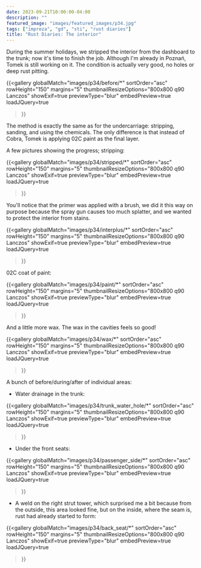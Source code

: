```yaml
---
date: 2023-09-21T10:00:00-04:00
description: ""
featured_image: "images/featured_images/p34.jpg"
tags: ["impreza", "gd", "sti", "rust diaries"]
title: "Rust Diaries: The interior"
---
```



During the summer holidays, we stripped the interior from the dashboard to the
trunk; now it's time to finish the job. Although I'm already in Poznań, Tomek
is still working on it. The condition is actually very good, no holes or deep
rust pitting.

{{<gallery
    globalMatch="images/p34/before/*"
    sortOrder="asc"
    rowHeight="150"
    margins="5"
    thumbnailResizeOptions="800x800 q90 Lanczos"
    showExif=true
    previewType="blur"
    embedPreview=true
    loadJQuery=true
>}}

The method is exactly the same as for the undercarriage: stripping, sanding,
and using the chemicals. The only difference is that instead of Cobra, Tomek is
applying 02C paint as the final layer.

A few pictures showing the progress; stripping:

{{<gallery
    globalMatch="images/p34/stripped/*"
    sortOrder="asc"
    rowHeight="150"
    margins="5"
    thumbnailResizeOptions="800x800 q90 Lanczos"
    showExif=true
    previewType="blur"
    embedPreview=true
    loadJQuery=true
>}}

You'll notice that the primer was applied with a brush, we did it this way on
purpose because the spray gun causes too much splatter, and we wanted to
protect the interior from stains.

{{<gallery
    globalMatch="images/p34/interplus/*"
    sortOrder="asc"
    rowHeight="150"
    margins="5"
    thumbnailResizeOptions="800x800 q90 Lanczos"
    showExif=true
    previewType="blur"
    embedPreview=true
    loadJQuery=true
>}}

02C coat of paint:

{{<gallery
    globalMatch="images/p34/paint/*"
    sortOrder="asc"
    rowHeight="150"
    margins="5"
    thumbnailResizeOptions="800x800 q90 Lanczos"
    showExif=true
    previewType="blur"
    embedPreview=true
    loadJQuery=true
>}}

And a little more wax. The wax in the cavities feels so good!

{{<gallery
    globalMatch="images/p34/wax/*"
    sortOrder="asc"
    rowHeight="150"
    margins="5"
    thumbnailResizeOptions="800x800 q90 Lanczos"
    showExif=true
    previewType="blur"
    embedPreview=true
    loadJQuery=true
>}}

A bunch of before/during/after of individual areas:

* Water drainage in the trunk:

{{<gallery
    globalMatch="images/p34/trunk_water_hole/*"
    sortOrder="asc"
    rowHeight="150"
    margins="5"
    thumbnailResizeOptions="800x800 q90 Lanczos"
    showExif=true
    previewType="blur"
    embedPreview=true
    loadJQuery=true
>}}

* Under the front seats:

{{<gallery
    globalMatch="images/p34/passenger_side/*"
    sortOrder="asc"
    rowHeight="150"
    margins="5"
    thumbnailResizeOptions="800x800 q90 Lanczos"
    showExif=true
    previewType="blur"
    embedPreview=true
    loadJQuery=true
>}}

* A weld on the right strut tower, which surprised me a bit because from the
  outside, this area looked fine, but on the inside, where the seam is, rust
  had already started to form:

{{<gallery
    globalMatch="images/p34/back_seat/*"
    sortOrder="asc"
    rowHeight="150"
    margins="5"
    thumbnailResizeOptions="800x800 q90 Lanczos"
    showExif=true
    previewType="blur"
    embedPreview=true
    loadJQuery=true
>}}

